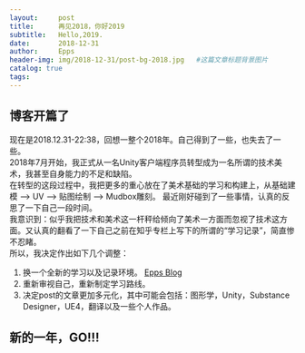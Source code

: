 ```yaml
---
layout:     post                    
title:      再见2018，你好2019
subtitle:   Hello,2019.
date:       2018-12-31
author:     Epps
header-img: img/2018-12-31/post-bg-2018.jpg   #这篇文章标题背景图片
catalog: true                      
tags:                               
---
```


## 博客开篇了
现在是2018.12.31-22:38，回想一整个2018年。自己得到了一些，也失去了一些。  
2018年7月开始，我正式从一名Unity客户端程序员转型成为一名所谓的技术美术，我甚至自身能力的不足和缺陷。  
在转型的这段过程中，我把更多的重心放在了美术基础的学习和构建上，从基础建模 —> UV —> 贴图绘制 —> Mudbox雕刻。
最近刚好碰到了一些事情，认真的反思了一下自己一段时间。  
我意识到：似乎我把技术和美术这一杆秤给倾向了美术一方面而忽视了技术这方面。又认真的翻看了一下自己之前在知乎专栏上写下的所谓的“学习记录”，简直惨不忍睹。  
所以，我决定作出如下几个调整：
1. 换一个全新的学习以及记录环境。 [Epps Blog](https://xxwlzfb.github.io/)
2. 重新审视自己，重新制定学习路线。
3. 决定post的文章更加多元化，其中可能会包括：图形学，Unity，Substance Designer，UE4，翻译以及一些个人作品。  

## 新的一年，GO!!!

